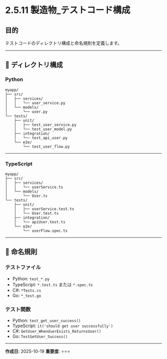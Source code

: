 # 2.5.11 製造物_テストコード構成

## 目的

テストコードのディレクトリ構成と命名規則を定義します。

---

## 📁 ディレクトリ構成

### Python

```
myapp/
├── src/
│   ├── services/
│   │   └── user_service.py
│   └── models/
│       └── user.py
└── tests/
    ├── unit/
    │   ├── test_user_service.py
    │   └── test_user_model.py
    ├── integration/
    │   └── test_api_user.py
    └── e2e/
        └── test_user_flow.py
```

---

### TypeScript

```
myapp/
├── src/
│   ├── services/
│   │   └── userService.ts
│   └── models/
│       └── User.ts
└── tests/
    ├── unit/
    │   ├── userService.test.ts
    │   └── User.test.ts
    ├── integration/
    │   └── apiUser.test.ts
    └── e2e/
        └── userFlow.spec.ts
```

---

## 🎯 命名規則

### テストファイル

- Python: `test_*.py`
- TypeScript: `*.test.ts` または `*.spec.ts`
- C#: `*Tests.cs`
- Go: `*_test.go`

### テスト関数

- Python: `test_get_user_success()`
- TypeScript: `it('should get user successfully')`
- C#: `GetUser_WhenUserExists_ReturnsUser()`
- Go: `TestGetUser_Success()`

---

**作成日**: 2025-10-19
**重要度**: ⭐⭐⭐
